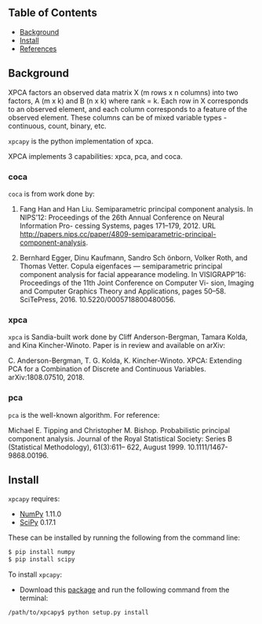 ## Table of Contents

* [Background](#background)
* [Install](#install)
* [References](#references)

## Background
XPCA factors an observed data matrix X (m rows x n columns) into two factors, A (m x k) and B (n x k) where rank = k. Each row in X corresponds to an observed element, and each column corresponds to a feature of the observed element. These columns can be of mixed variable types - continuous, count, binary, etc. 

`xpcapy` is the python implementation of xpca.

XPCA implements 3 capabilities: xpca, pca, and coca. 

### coca
`coca` is from work done by:

1. Fang Han and Han Liu. Semiparametric principal component analysis. In
NIPS’12: Proceedings of the 26th Annual Conference on Neural Information Pro- cessing Systems, pages 171–179, 2012. 
URL http://papers.nips.cc/paper/4809-semiparametric-principal-component-analysis.

2. Bernhard Egger, Dinu Kaufmann, Sandro Sch ̈onborn, Volker Roth, and Thomas Vetter. Copula eigenfaces — semiparametric principal component analysis for facial appearance modeling. 
In VISIGRAPP’16: Proceedings of the 11th Joint Conference on Computer Vi- sion, Imaging and Computer Graphics Theory and Applications, pages 50–58. SciTePress, 2016. 10.5220/0005718800480056.


### xpca
`xpca` is Sandia-built work done by Cliff Anderson-Bergman, Tamara Kolda, and Kina Kincher-Winoto.
Paper is in review and available on arXiv:

C. Anderson-Bergman, T. G. Kolda, K. Kincher-Winoto. XPCA: Extending PCA for a Combination of Discrete and Continuous Variables. arXiv:1808.07510, 2018.

### pca
`pca` is the well-known algorithm. For reference: 

Michael E. Tipping and Christopher M. Bishop. Probabilistic principal component analysis. Journal of the Royal Statistical Society: Series B (Statistical Methodology), 61(3):611– 622, August 1999. 10.1111/1467-9868.00196.

## Install

`xpcapy` requires:
* [NumPy](http://scipy.org/index.html) 1.11.0
* [SciPy](http://scipy.org/index.html) 0.17.1

These can be installed by running the following from the command line:
```bash
$ pip install numpy
$ pip install scipy
```

To install `xpcapy`:
* Download this
  [package](https://gitlab.com/xpca/xpcapy) and run
  the following command from the terminal:
```bash
/path/to/xpcapy$ python setup.py install
```

